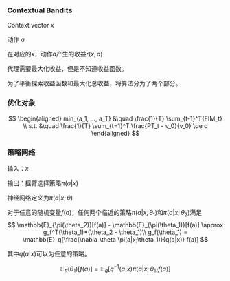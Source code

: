### Contextual Bandits
Context vector $x$

动作 $a$

在对应的$x$，动作$a$产生的收益$r(x, a)$

代理需要最大化收益，但是不知道收益函数。

为了平衡探索收益函数和最大化总收益，将算法分为了两个部分。

### 优化对象
$$
\begin{aligned}
    min_{a_1, ..., a_T} &\quad \frac{1}{T} \sum_{t-1}^T{FIM_t} \\
    s.t. &\quad \frac{1}{T} \sum_{t=1}^T \frac{PT_t - v_0}{v_0} \ge d
\end{aligned}
$$

### 策略网络

输入：$x$

输出：摇臂选择策略$\pi(a|x)$

神经网络定义为$\pi(a|x;\theta)$


对于任意的随机变量$f(a)$，任何两个临近的策略$\pi(a|x, \theta_1)$和$\pi(a|x;\theta_2)$满足
$$
\mathbb{E}_{\pi(\theta_2)}[f(a)] - \mathbb{E}_{\pi(\theta_1)}[f(a)] \approx g_f^T(\theta_1)*(\theta_2 - \theta_1)\\
g_f(\theta_1) = \mathbb{E}_q[\frac{\nabla_\theta \pi(a|x;\theta_1)}{q(a|x)} f(a)]
$$

其中$q(a|x)$可以为任意的策略。

$$
\mathbb{E}_\pi(\theta_1)[f(a)] = \mathbb{E}_q[q^{-1}(a|x) \pi(a|x;\theta_1)f(a)]
$$

